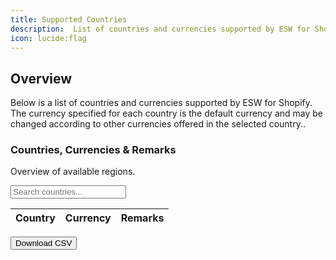 ```yaml
---
title: Supported Countries
description:  List of countries and currencies supported by ESW for Shopify.
icon: lucide:flag
---
```


## Overview

Below is a list of countries and currencies supported by ESW for Shopify. The currency specified for each country is the default currency and may be changed according to other currencies offered in the selected country..

<div class="w-full flex justify-between items-center mb-3 mt-1 pl-3">
  <div>
    <h3 class="text-lg font-semibold text-slate-800 dark:text-white">Countries, Currencies & Remarks</h3>
    <p class="text-slate-500 dark:text-slate-400">Overview of available regions.</p>
  </div>
  <div class="ml-3">
    <div class="w-full max-w-sm min-w-[200px] relative">
      <div class="relative">
        <input id="search" oninput="filterTable()" placeholder="Search countries..."
          class="bg-white dark:bg-neutral-800 w-full pr-11 h-10 pl-3 py-2 placeholder:text-slate-400 text-slate-700 dark:text-white text-sm border border-slate-200 dark:border-neutral-600 rounded transition duration-200 ease focus:outline-none focus:border-slate-400 hover:border-slate-400 shadow-sm focus:shadow-md" />
      </div>
    </div>
  </div>
</div>

<div class="relative flex flex-col w-full h-full overflow-x-auto text-gray-700 bg-white dark:bg-neutral-900 shadow-md rounded-lg">
  <table id="countryTable" class="w-full text-left table-auto min-w-max">
    <thead>
      <tr>
        <th onclick="sortTable(0)" class="p-4 border-b border-slate-200 dark:border-neutral-700 bg-slate-50 dark:bg-neutral-800 cursor-pointer">Country</th>
        <th onclick="sortTable(1)" class="p-4 border-b border-slate-200 dark:border-neutral-700 bg-slate-50 dark:bg-neutral-800 cursor-pointer">Currency</th>
        <th onclick="sortTable(2)" class="p-4 border-b border-slate-200 dark:border-neutral-700 bg-slate-50 dark:bg-neutral-800 cursor-pointer">Remarks</th>
      </tr>
    </thead>
    <tbody id="tableBody" class="bg-white dark:bg-neutral-900 divide-y dark:divide-neutral-800">
      <!-- DATA ROWS -->
    </tbody>
  </table>
  <div class="flex justify-between items-center px-4 py-3">
    <div class="text-sm text-slate-500 dark:text-slate-400" id="paginationInfo"></div>
    <div class="flex space-x-1" id="paginationControls"></div>
  </div>
  <div class="px-4 pb-4">
    <button onclick="exportCSV()"
      class="px-4 py-2 bg-blue-600 text-white text-sm rounded hover:bg-blue-500">Download CSV</button>
  </div>
</div>

<script>
const data = [
  ["Albania","ALL",""],["Algeria","DZD",""],["American Samoa","USD","Only US Shopify Native Merchants"],["Andorra","EUR",""],["Angola","AOA",""],["Anguilla","XCD",""],["Antigua and Barbuda","XCD",""],["Argentina","ARS",""],["Armenia","AMD",""],["Aruba","AWG",""],["Australia","AUD",""],["Austria","EUR",""],["Azerbaijan","AZN",""],["Bahamas","BSD",""],["Bahrain","USD",""],["Bangladesh","BDT",""],["Barbados","BBD",""],["Belgium","EUR",""],["Belize","BZD",""],["Benin","XOF",""],["Bermuda","USD",""],["Bhutan","USD",""],["Bolivia","BOB",""],["Bosnia and Herzegovina","BAM",""],["Botswana","BWP",""],["Brazil","BRL",""],["British Virgin Islands","USD",""],["Brunei Darussalam","BND",""],["Bulgaria","BGN",""],["Burkina Faso","XOF",""],["Cambodia","KHR",""],["Cameroon","XAF",""],["Canada","CAD",""],["Cape Verde","CVE",""],["Cayman Islands","KYD",""],["Chad","XAF",""],["Chile","CLP",""],["China","CNY",""],["Cocos (Keeling) Islands","AUD",""],["Colombia","COP",""],["Comoros","KMF",""],["Congo","XAF",""],["Cook Islands","NZD",""],["Costa Rica","CRC",""],["Cote D'Ivoire (Ivory Coast)","XOF",""],["Croatia","EUR",""],["Curacao","ANG",""],["Cyprus","EUR",""],["Czech Republic","CZK",""],["Denmark","DKK",""],["Djibouti","DJF",""],["Dominica","XCD",""],["Dominican Republic","DOP",""],["East Timor","USD",""],["Ecuador","USD",""],["Egypt","EGP",""],["El Salvador","USD",""],["Equatorial Guinea","XAF",""],["Estonia","EUR",""],["Ethiopia","ETB",""],["Falkland Islands","FKP",""],["Faroe Islands","DKK",""],["Fiji","FJD",""],["Finland","EUR",""],["France","EUR",""],["French Guiana","EUR",""],["French Polynesia","XPF",""],["Gabon","USD",""],["Gambia","GMD",""],["Georgia","GEL",""],["Germany","EUR",""],["Ghana","USD",""],["Gibraltar","GBP",""],["Greece","EUR",""],["Greenland","DKK",""],["Grenada","XCD",""],["Guadeloupe","EUR",""],["Guam","USD","Only US Shopify Native Merchants"],["Zimbabwe","USD",""]
]

let currentPage = 1;
const rowsPerPage = 25;
let sortDirection = true;
let sortColumn = null;

function renderTable() {
  const search = document.getElementById("search").value.toLowerCase();
  const filtered = data.filter(row => row.join(" ").toLowerCase().includes(search));
  const start = (currentPage - 1) * rowsPerPage;
  const pageRows = filtered.slice(start, start + rowsPerPage);

  const tbody = document.getElementById("tableBody");
  tbody.innerHTML = pageRows.map(r => `
    <tr class="hover:bg-slate-50 dark:hover:bg-neutral-800 border-b border-slate-200 dark:border-neutral-700">
      <td class="p-4 py-5"><p class="block font-semibold text-sm text-slate-800 dark:text-white">${r[0]}</p></td>
      <td class="p-4 py-5"><p class="text-sm text-slate-500 dark:text-slate-300">${r[1]}</p></td>
      <td class="p-4 py-5"><p class="text-sm text-slate-500 dark:text-slate-300">${r[2]}</p></td>
    </tr>`).join('');

  document.getElementById("paginationInfo").innerText = `Showing ${start + 1}-${Math.min(start + rowsPerPage, filtered.length)} of ${filtered.length}`;

  const totalPages = Math.ceil(filtered.length / rowsPerPage);
  const controls = Array.from({length: totalPages}, (_, i) => `<button onclick="changePage(${i+1})" class="px-3 py-1 min-w-9 text-sm font-normal rounded ${currentPage === i+1 ? 'bg-slate-800 text-white' : 'bg-white dark:bg-neutral-800 dark:text-white border border-slate-200 dark:border-neutral-600 hover:bg-slate-50' }">${i+1}</button>`);
  document.getElementById("paginationControls").innerHTML = controls.join('');
}

function changePage(p) {
  currentPage = p;
  renderTable();
}

function sortTable(col) {
  sortDirection = sortColumn === col ? !sortDirection : true;
  sortColumn = col;
  data.sort((a, b) => a[col].localeCompare(b[col]) * (sortDirection ? 1 : -1));
  renderTable();
}

function filterTable() {
  currentPage = 1;
  renderTable();
}

function exportCSV() {
  const search = document.getElementById("search").value.toLowerCase();
  const filtered = data.filter(row => row.join(" ").toLowerCase().includes(search));
  const csvContent = filtered.map(row => row.map(cell => `"${cell}"`).join(",")).join("\n");
  const blob = new Blob([csvContent], { type: 'text/csv' });
  const link = document.createElement('a');
  link.href = URL.createObjectURL(blob);
  link.download = 'country-currency.csv';
  link.click();
}

renderTable();
</script>















